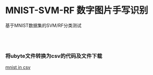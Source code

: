 # MNIST-SVM-RF 数字图片手写识别
基于MNIST数据集的SVM/RF分类测试<br><br><br><br>
### 将ubyte文件转换为csv的代码及文件下载
[mnist in csv](https://pjreddie.com/projects/mnist-in-csv/)
